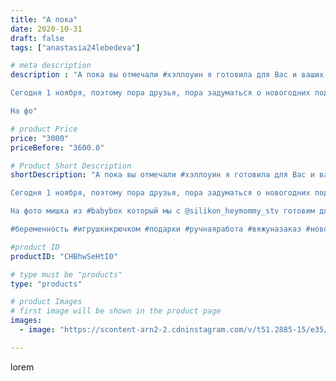 ```yaml
---
title: "А пока"
date: 2020-10-31
draft: false
tags: ["anastasia24lebedeva"]

# meta description
description : "А пока вы отмечали #хэллоуин я готовила для Вас и ваших деток эту красоту.

Сегодня 1 ноября, поэтому пора друзья, пора задуматься о новогодних подарках.

На фо"

# product Price
price: "3000"
priceBefore: "3600.0"

# Product Short Description
shortDescription: "А пока вы отмечали #хэллоуин я готовила для Вас и ваших деток эту красоту.

Сегодня 1 ноября, поэтому пора друзья, пора задуматься о новогодних подарках.

На фото мишка из #babybox который мы с @silikon_heymommy_stv готовим для вас.

#беременность #игрушкикрючком #подарки #ручнаяработа #вяжуназаказ #новорожденный #подарокнавыписку"

#product ID
productID: "CHBhwSeHtI0"

# type must be "products"
type: "products"

# product Images
# first image will be shown in the product page
images:
  - image: "https://scontent-arn2-2.cdninstagram.com/v/t51.2885-15/e35/123168166_126625388942268_5237553082506242599_n.jpg?se=7&tp=1&_nc_ht=scontent-arn2-2.cdninstagram.com&_nc_cat=100&_nc_ohc=jHZs3gL5mC0AX9znIs4&ccb=7-4&oh=56d5732be9fee823c239211949636f58&oe=6083840A&ig_cache_key=MjQzMjM3MzcyNzY1OTIxNzQ2MA%3D%3D.2-ccb7-4"

---
```

lorem
